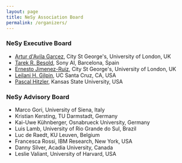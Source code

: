 ```yaml
---
layout: page
title: NeSy Association Board
permalink: /organizers/
---
```


### NeSy Executive Board
- [Artur d'Avila Garcez](https://www.staff.city.ac.uk/~aag/), City St George's, University of London, UK
- [Tarek R. Besold](https://ai.sony/people/Tarek-Besold/), Sony AI, Barcelona, Spain
- [Ernesto Jimenez-Ruiz](https://www.city.ac.uk/about/people/academics/ernesto-jimenez-ruiz), City St George's, University of London, UK 
- [Leilani H. Gilpin](https://people.ucsc.edu/~lgilpin/), UC Santa Cruz, CA, USA
- [Pascal Hitzler](https://www.cs.ksu.edu/about/people/faculty/hitzler/), Kansas State University, USA

### NeSy Advisory Board
- Marco Gori, University of Siena, Italy
- Kristian Kersting, TU Darmstadt, Germany 
- Kai-Uwe Kühnberger, Osnabrueck University, Germany 
- Luis Lamb, University of Rio Grande do Sul, Brazil
- Luc de Raedt, KU Leuven, Belgium 
- Francesca Rossi, IBM Research, New York, USA
- Danny Silver, Acadia University, Canada
- Leslie Valiant, University of Harvard, USA
